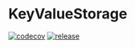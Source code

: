 # KeyValueStorage

[![codecov](https://codecov.io/gh/smirok/KeyValueStorage/branch/master/graph/badge.svg?token=0XSW06RMUT)](https://codecov.io/gh/smirok/KeyValueStorage)
[![release](https://github.com/smirok/KeyValueStorage/actions/workflows/build.yml/badge.svg)](https://github.com/smirok/KeyValueStorage/workflows/build.yml)
